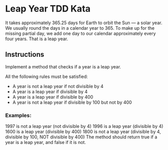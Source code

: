 # Leap Year TDD Kata

It takes approximately 365.25 days for Earth to orbit the Sun — a solar year. We usually round the days in a calendar
year to 365. To make up for the missing partial day, we add one day to our calendar approximately every four years.
That is a leap year.

## Instructions

Implement a method that checks if a year is a leap year.

All the following rules must be satisfied:

* A year is not a leap year if not divisible by 4
* A year is a leap year if divisible by 4
* A year is a leap year if divisible by 400
* A year is not a leap year if divisible by 100 but not by 400

### Examples:

1997 is not a leap year (not divisible by 4)
1996 is a leap year (divisible by 4)
1600 is a leap year (divisible by 400)
1800 is not a leap year (divisible by 4, divisible by 100, NOT divisible by 400)
The method should return true if a year is a leap year, and false if it is not.